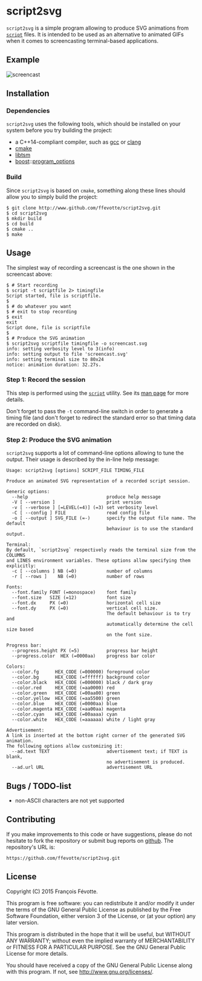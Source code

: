 # script2svg

`script2svg` is a simple program allowing to produce SVG animations from
[`script`][script] files. It is intended to be used as an alternative to
animated GIFs when it comes to screencasting terminal-based applications.


## Example

![screencast](http://ffevotte.github.com/script2svg/screencast/screencast.svg)


## Installation

### Dependencies

`script2svg` uses the following tools, which should be installed on your system
before you try building the project:

- a C++14-compliant compiler, such as [gcc][] or [clang][]
- [cmake][]
- [libtsm][]
- [boost][]::[program_options][po]

### Build

Since `script2svg` is based on `cmake`, something along these lines should allow
you to simply build the project:

```shell
$ git clone http://www.github.com/ffevotte/script2svg.git
$ cd script2svg
$ mkdir build
$ cd build
$ cmake ..
$ make
```

## Usage

The simplest way of recording a screencast is the one shown in the screencast above:

```shell
$ # Start recording
$ script -t scriptfile 2> timingfile
Script started, file is scriptfile.
$ 
$ # do whatever you want
$ # exit to stop recording
$ exit
exit
Script done, file is scriptfile
$
$ # Produce the SVG animation
$ script2svg scriptfile timingfile -o screencast.svg
info: setting verbosity level to 3(info)
info: setting output to file 'screencast.svg'
info: setting terminal size to 80x24
notice: animation duration: 32.27s. 
```

### Step 1: Record the session

This step is performed using the [`script`][script] utility. See its
[man page][man_script] for more details.

Don't forget to pass the `-t` command-line switch in order to generate a timing
file (and don't forget to redirect the standard error so that timing data are
recorded on disk).

### Step 2: Produce the SVG animation

`script2svg` supports a lot of command-line options allowing to tune the
output. Their usage is described by the in-line help message:


    Usage: script2svg [options] SCRIPT_FILE TIMING_FILE
    
    Produce an animated SVG representation of a recorded script session.
    
    Generic options:
      --help                             produce help message
      -V [ --version ]                   print version
      -v [ --verbose ] [=LEVEL(=4)] (=3) set verbosity level
      -C [ --config ] FILE               read config file
      -o [ --output ] SVG_FILE (=-)      specify the output file name. The default 
                                         behaviour is to use the standard output.
    
    Terminal:
    By default, `script2svg` respectively reads the terminal size from the COLUMNS
    and LINES environment variables. These options allow specifying them explicitly:
      -c [ --columns ] NB (=0)           number of columns
      -r [ --rows ]    NB (=0)           number of rows
    
    Fonts:
      --font.family FONT (=monospace)    font family
      --font.size   SIZE (=12)           font size
      --font.dx     PX (=0)              horizontal cell size
      --font.dy     PX (=0)              vertical cell size.
                                         The default behaviour is to try and 
                                         automatically determine the cell size based 
                                         on the font size.
    
    Progress bar:
      --progress.height PX (=5)          progress bar height
      --progress.color  HEX (=0000aa)    progress bar color
    
    Colors:
      --color.fg      HEX_CODE (=000000) foreground color
      --color.bg      HEX_CODE (=ffffff) background color
      --color.black   HEX_CODE (=000000) black / dark gray
      --color.red     HEX_CODE (=aa0000) red
      --color.green   HEX_CODE (=00aa00) green
      --color.yellow  HEX_CODE (=aa5500) green
      --color.blue    HEX_CODE (=0000aa) blue
      --color.magenta HEX_CODE (=aa00aa) magenta
      --color.cyan    HEX_CODE (=00aaaa) cyan
      --color.white   HEX_CODE (=aaaaaa) white / light gray
    
    Advertisement:
    A link is inserted at the bottom right corner of the generated SVG animation.
    The following options allow customizing it:
      --ad.text TEXT                     advertisement text; if TEXT is blank, 
                                         no advertisement is produced.
      --ad.url URL                       advertisement URL



## Bugs / TODO-list

- non-ASCII characters are not yet supported


## Contributing

If you make improvements to this code or have suggestions, please do not
hesitate to fork the repository or submit bug reports on
[github](https://github.com/ffevotte/script2svg). The repository's URL is:

    https://github.com/ffevotte/script2svg.git


## License

Copyright (C) 2015 François Févotte.

This program is free software: you can redistribute it and/or modify it under
the terms of the GNU General Public License as published by the Free Software
Foundation, either version 3 of the License, or (at your option) any later
version.

This program is distributed in the hope that it will be useful, but WITHOUT ANY
WARRANTY; without even the implied warranty of MERCHANTABILITY or FITNESS FOR A
PARTICULAR PURPOSE.  See the GNU General Public License for more details.

You should have received a copy of the GNU General Public License along with
this program.  If not, see <http://www.gnu.org/licenses/>.


[script]: http://en.wikipedia.org/wiki/Script_(Unix)
[libtsm]: http://www.freedesktop.org/wiki/Software/kmscon/libtsm/
[boost]:  http://www.boost.org/
[po]:     http://www.boost.org/doc/libs/1_58_0/doc/html/program_options.html
[cmake]:  http://www.cmake.org/
[gcc]:    http://gcc.gnu.org/
[clang]:  http://clang.llvm.org/
[man_script]: http://www.unix.com/man-page/all/1/script/
